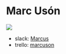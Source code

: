 # Marc Usón

![](https://ca.slack-edge.com/T0SJKHBFZ-UFR57C37C-e1d3c26cb304-200)


 - slack: [Marcus](https://skylabcoders.slack.com/messages/C2B6JHK5E/team/UFR57C37C/)
 - trello: [marcuson](https://trello.com/marcuson)
